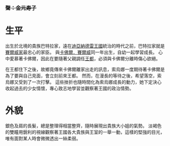 <!-- TITLE: 索烏娜．巴特拉 -->
<!-- SUBTITLE: 『當初什麼都不說就擅自離開，你還真有臉再出現啊，卡佛爾。』-->
### ~~聲：金元寿子~~
# 生平
出生於北境的貴族巴特拉家，遠在[迪亞納德雷王國](/組織/列表#迪亞納德雷王國)統治的時代之前，巴特拉家就是[賽爾威家](/組織/賽威爾家)最忠心的家臣。
與[卡佛爾．賽爾威](/角色/卡佛爾)同一年出生，自幼一起學習成長。
心中愛慕著卡佛爾，因此在要隨著父親調任[王都](/地理/多特)，必須與卡佛爾分離時傷心欲絕。

在王都住下之後，故鄉竟傳來卡佛爾離家出走的訊息，索烏娜一度期待著卡佛爾是為了要與自己見面，會立刻前來王都。
然而，在漫長的等待之後，希望落空，索烏娜又受到了一次打擊。
這些挫折也隨時間化為索烏娜成長的動力，她下定決心收起過去的少女情懷，專心致志地學習並觀察著王國的政治情勢。

# 外貌
銀色及肩的長髮，總是整理得相當整齊，隨時展現出貴族大小姐的氣勢。
淡褐色的雙瞳用銳利的視線觀察著王國各大貴族與王室的一舉一動，這樣的堅強的目光，唯有面對某人時會微微透出一絲柔弱。